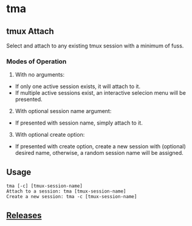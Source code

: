 # tma
## tmux Attach


Select and attach to any existing tmux session with a minimum of fuss.  

### Modes of Operation
1. With no arguments:
 - If only one active session exists, it will attach to it.
 - If multiple active sessions exist, an interactive selecion menu will be presented.

2. With optional session name argument:
  - If presented with session name, simply attach to it.

3. With optional create option:
  - If presented with create option, create a new session with (optional) desired name, otherwise, a random session name will be assigned.

## Usage
    tma [-c] [tmux-session-name]
    Attach to a session: tma [tmux-session-name]
    Create a new session: tma -c [tmux-session-name]

## [Releases](https://github.com/jnyilas/tma/releases)

